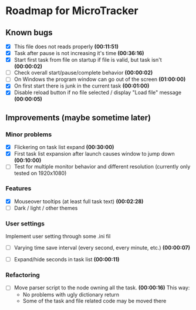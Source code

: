 # Roadmap for MicroTracker


## Known bugs
- [x] This file does not reads properly **(00:11:51)**
- [x] Task after pause is not increasing it's time **(00:36:16)**
- [x] Start first task from file on startup if file is valid, but task isn't **(00:00:02)**
- [ ] Check overall start/pause/complete behavior **(00:00:02)**
- [ ] On Windows the program window can go out of the screen **(01:00:00)**
- [x] On first start there is junk in the current task **(00:01:00)**
- [x] Disable reload button if no file selected / display "Load file" message **(00:00:05)**

## Improvements (maybe sometime later)

### Minor problems
- [x] Flickering on task list expand **(00:30:00)**
- [x] First task list expansion after launch causes window to jump down **(00:10:00)**
- [ ] Test for multiple monitor behavior and different resolution (currently only tested on 1920x1080)

### Features
- [x] Mouseover tooltips (at least full task text) **(00:02:28)**
- [ ] Dark / light / other themes

### User settings
Implement user setting through some .ini fil
- [ ] Varying time save interval (every second, every minute, etc.) **(00:00:07)**
- [ ] Expand/hide seconds in task list **(00:00:11)**


### Refactoring
- [ ] Move parser script to the node owning all the task.  **(00:00:16)**
This way:
    - No problems with ugly dictionary return
    - Some of the task and file related code may be moved there